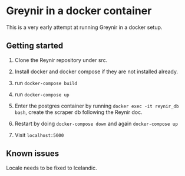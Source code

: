 # Greynir in a docker container

This is a very early attempt at running Greynir in a docker setup.

## Getting started
1. Clone the Reynir repository under src.

2. Install docker and docker compose if they are not installed already.

3. run `docker-compose build`

4. run `docker-compose up`

5. Enter the postgres container by running `docker exec -it reynir_db bash`, create the scraper db following the Reynir doc.

6. Restart by doing `docker-compose down` and again `docker-compose up`

7. Visit `localhost:5000`

## Known issues

Locale needs to be fixed to Icelandic.